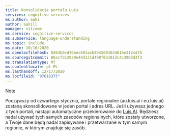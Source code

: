 ```yaml
---
title: Konsolidacja portalu Luis
services: cognitive-services
ms.author: aahi
author: aahill
manager: nitinme
ms.service: cognitive-services
ms.subservice: language-understanding
ms.topic: include
ms.date: 10/16/2020
ms.openlocfilehash: 8463b0cd76bec683acb4942d01034616e312cd7b
ms.sourcegitcommit: 86acfdc2020e44d121d498f0b1013c4c3903d3f3
ms.translationtype: MT
ms.contentlocale: pl-PL
ms.lasthandoff: 12/17/2020
ms.locfileid: "97616375"
---
```

> [!NOTE]
> Począwszy od czwartego stycznia, portale regionalne (au.luis.ai i eu.luis.ai) zostaną skonsolidowane w jeden portal i adres URL. Jeśli używasz jednego z tych portali, nastąpi automatyczne przekierowanie do [Luis.AI](https://luis.ai/). Będziesz nadal używać tych samych zasobów regionalnych, które zostały utworzone, a Twoje dane będą nadal zapisywane i przetwarzane w tym samym regionie, w którym znajduje się zasób.